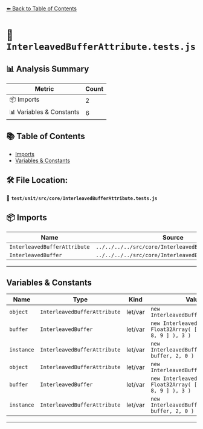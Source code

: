 [⬅️ Back to Table of Contents](../../../../index.md)

# 📄 `InterleavedBufferAttribute.tests.js`

## 📊 Analysis Summary

| Metric | Count |
|--------|-------|
| 📦 Imports | 2 |
| 📊 Variables & Constants | 6 |

## 📚 Table of Contents

- [Imports](#imports)
- [Variables & Constants](#variables-constants)

## 🛠️ File Location:
📂 **`test/unit/src/core/InterleavedBufferAttribute.tests.js`**

## 📦 Imports

| Name | Source |
|------|--------|
| `InterleavedBufferAttribute` | `../../../../src/core/InterleavedBufferAttribute.js` |
| `InterleavedBuffer` | `../../../../src/core/InterleavedBuffer.js` |


---

## Variables & Constants

| Name | Type | Kind | Value | Exported |
|------|------|------|-------|----------|
| `object` | `InterleavedBufferAttribute` | let/var | `new InterleavedBufferAttribute()` | ✗ |
| `buffer` | `InterleavedBuffer` | let/var | `new InterleavedBuffer( new Float32Array( [ 1, 2, 3, 7, 8, 9 ] ), 3 )` | ✗ |
| `instance` | `InterleavedBufferAttribute` | let/var | `new InterleavedBufferAttribute( buffer, 2, 0 )` | ✗ |
| `object` | `InterleavedBufferAttribute` | let/var | `new InterleavedBufferAttribute()` | ✗ |
| `buffer` | `InterleavedBuffer` | let/var | `new InterleavedBuffer( new Float32Array( [ 1, 2, 3, 7, 8, 9 ] ), 3 )` | ✗ |
| `instance` | `InterleavedBufferAttribute` | let/var | `new InterleavedBufferAttribute( buffer, 2, 0 )` | ✗ |


---